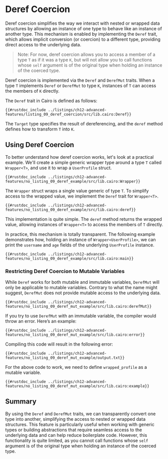 # Deref Coercion

Deref coercion simplifies the way we interact with nested or wrapped data structures by allowing an instance of one type to behave like an instance of another type. This mechanism is enabled by implementing the `Deref` trait, which allows implicit conversion (or coercion) to a different type, providing direct access to the underlying data.

> Note: For now, deref coercion allows you to access a member of a type `T` as if it was a type `K`, but will not allow you to call functions whose `self` argument is of the original type when holding an instance of the coerced type.

Deref coercion is implemented via the `Deref` and `DerefMut` traits. When a type `T` implements `Deref` or `DerefMut` to type `K`, instances of `T` can access the members of `K` directly.

The `Deref` trait in Cairo is defined as follows:

```cairo, noplayground
{{#rustdoc_include ../listings/ch12-advanced-features/listing_09_deref_coercion/src/lib.cairo:Deref}}
```

The `Target` type specifies the result of dereferencing, and the `deref` method defines how to transform `T` into `K`.

## Using Deref Coercion

To better understand how deref coercion works, let's look at a practical example. We'll create a simple generic wrapper type around a type `T` called `Wrapper<T>`, and use it to wrap a `UserProfile` struct.

```cairo, noplayground
{{#rustdoc_include ../listings/ch12-advanced-features/no_listing_09_deref_example/src/lib.cairo:Wrapper}}
```

The `Wrapper` struct wraps a single value generic of type `T`. To simplify access to the wrapped value, we implement the `Deref` trait for `Wrapper<T>`.

```cairo, noplayground
{{#rustdoc_include ../listings/ch12-advanced-features/no_listing_09_deref_example/src/lib.cairo:deref}}
```

This implementation is quite simple. The `deref` method returns the wrapped value, allowing instances of `Wrapper<T>` to access the members of `T` directly.

In practice, this mechanism is totally transparent. The following example demonstrates how, holding
an instance of `Wrapper<UserProfile>`, we can print the `username` and `age` fields of the underlying
`UserProfile` instance.

```cairo
{{#rustdoc_include ../listings/ch12-advanced-features/no_listing_09_deref_example/src/lib.cairo:main}}
```

### Restricting Deref Coercion to Mutable Variables

While `Deref` works for both mutable and immutable variables, `DerefMut` will only be applicable to mutable variables. Contrary to what the name might suggest, `DerefMut` does not provide mutable access to the underlying data.

```cairo, noplayground
{{#rustdoc_include ../listings/ch12-advanced-features/no_listing_09_deref_mut_example/src/lib.cairo:derefMut}}
```

If you try to use `DerefMut` with an immutable variable, the compiler would throw an error. Here’s an example:

```cairo, noplayground
{{#rustdoc_include ../listings/ch12-advanced-features/no_listing_09_deref_mut_example/src/lib.cairo:error}}
```

Compiling this code will result in the following error:

```plaintext
{{#rustdoc_include ../listings/ch12-advanced-features/no_listing_09_deref_mut_example/output.txt}}
```

For the above code to work, we need to define `wrapped_profile` as a mutable variable.

```cairo, noplayground
{{#rustdoc_include ../listings/ch12-advanced-features/no_listing_09_deref_mut_example/src/lib.cairo:example}}
```

## Summary

By using the `Deref` and `DerefMut` traits, we can transparently convert one type into another, simplifying the access to nested or wrapped data structures. This feature is particularly useful when working with generic types or building abstractions that require seamless access to the underlying data and can help reduce boilerplate code.
However, this functionality is quite limited, as you cannot call functions whose `self` argument is of the original type when holding an instance of the coerced type.
